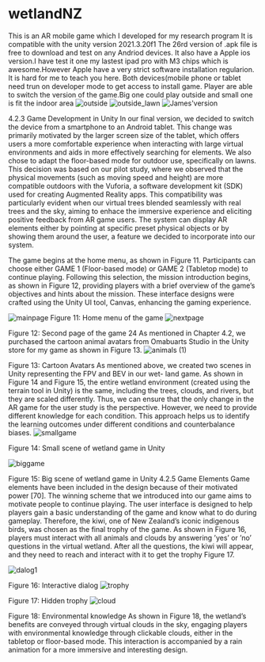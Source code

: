 # wetlandNZ
This is an AR mobile game which I developed for my research program
It is compatible with the unity version 2021.3.20f1
The 26rd version of .apk file is free to download and test on any Andriod devices.
It also have a Apple ios version.I have test it one my lastest ipad pro with M3 chips which is awesome.However Apple have a very strict software installation regularion. It is hard for me to 
teach you here.
Both devices(mobile phone or tablet need trun on developer mode to get access to install game.
Player are able to switch the version of the game.Big one could play outside and small one is fit the indoor area
![outside](https://github.com/jinushini/wetlandNZ/assets/5149169/d39d1561-e872-485a-a014-3fc70d3d6491)
![outside_lawn](https://github.com/jinushini/wetlandNZ/assets/5149169/e8b97c9d-fb7a-4423-806d-1460b8faf4b5)
![James'version](https://github.com/jinushini/wetlandNZ/assets/5149169/e902982e-310f-486f-a4ae-6b49138e703b)

4.2.3 Game Development in Unity
In our final version, we decided to switch the device from a smartphone to an Android tablet.
This change was primarily motivated by the larger screen size of the tablet, which offers users a
more comfortable experience when interacting with large virtual environments and aids in more
effectively searching for elements. We also chose to adapt the floor-based mode for outdoor use,
specifically on lawns. This decision was based on our pilot study, where we observed that the
physical movements (such as moving speed and height) are more compatible outdoors with the
Vuforia, a software development kit (SDK) used for creating Augmented Reality apps. This
compatibility was particularly evident when our virtual trees blended seamlessly with real trees
and the sky, aiming to enhace the immersive experience and eliciting positive feedback from AR
game users. The system can display AR elements either by pointing at specific preset physical
objects or by showing them around the user, a feature we decided to incorporate into our system.

The game begins at the home menu, as shown in Figure 11. Participants can choose either
GAME 1 (Floor-based mode) or GAME 2 (Tabletop mode) to continue playing. Following this
selection, the mission introduction begins, as shown in Figure 12, providing players with a brief
overview of the game’s objectives and hints about the mission. These interface designs were
crafted using the Unity UI tool, Canvas, enhancing the gaming experience.

![mainpage](https://github.com/jinushini/wetlandNZ/assets/5149169/f5b5a3cb-4f9a-4a60-8b6a-70c6e1141e62)
Figure 11: Home menu of the game
![nextpage](https://github.com/jinushini/wetlandNZ/assets/5149169/2ce02d33-7d6a-4732-a264-bb484401ee98)

Figure 12: Second page of the game
24
As mentioned in Chapter 4.2, we purchased the cartoon animal avatars from Omabuarts Studio
in the Unity store for my game as shown in Figure 13.
![animals (1)](https://github.com/jinushini/wetlandNZ/assets/5149169/c2440aa1-ed28-4505-92ae-38a9f51b18b1)

Figure 13: Cartoon Avatars
As mentioned above, we created two scenes in Unity representing the FPV and BEV in our wet-
land game. As shown in Figure 14 and Figure 15, the entire wetland environment (created using
the terrain tool in Unity) is the same, including the trees, clouds, and rivers, but they are scaled
differently. Thus, we can ensure that the only change in the AR game for the user study is the
perspective. However, we need to provide different knowledge for each condition. This approach
helps us to identify the learning outcomes under different conditions and counterbalance biases.
![smallgame](https://github.com/jinushini/wetlandNZ/assets/5149169/835bdc98-d0bf-43c9-95aa-39a0a66c4081)

Figure 14: Small scene of wetland game in Unity

![biggame](https://github.com/jinushini/wetlandNZ/assets/5149169/a74edf47-ea3d-483d-a65c-feb1866f70c3)

Figure 15: Big scene of wetland game in Unity
4.2.5 Game Elements
Game elements have been included in the design because of their motivated power [70]. The
winning scheme that we introduced into our game aims to motivate people to continue playing.
The user interface is designed to help players gain a basic understanding of the game and know
what to do during gameplay. Therefore, the kiwi, one of New Zealand’s iconic indigenous birds,
was chosen as the final trophy of the game. As shown in Figure 16, players must interact with
all animals and clouds by answering ’yes’ or ’no’ questions in the virtual wetland. After all the
questions, the kiwi will appear, and they need to reach and interact with it to get the trophy
Figure 17.

![dalog1](https://github.com/jinushini/wetlandNZ/assets/5149169/b63f3b4a-0c25-4690-9a7f-52881fc3ad49)

Figure 16: Interactive dialog
![trophy](https://github.com/jinushini/wetlandNZ/assets/5149169/941d42d5-ffb1-4840-9d15-e677a3c93383)

Figure 17: Hidden trophy
![cloud](https://github.com/jinushini/wetlandNZ/assets/5149169/693e9295-d2a4-47fb-881e-ee2602413762)

Figure 18: Environmental knowledge
As shown in Figure 18, the wetland’s benefits are conveyed through virtual clouds in the sky,
engaging players with environmental knowledge through clickable clouds, either in the tabletop
or floor-based mode. This interaction is accompanied by a rain animation for a more immersive
and interesting design.
